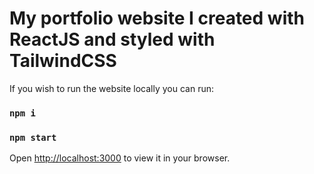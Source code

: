 # My portfolio website I created with ReactJS and styled with TailwindCSS

If you wish to run the website locally you can run:

### `npm i`
### `npm start`

Open [http://localhost:3000](http://localhost:3000) to view it in your browser.

